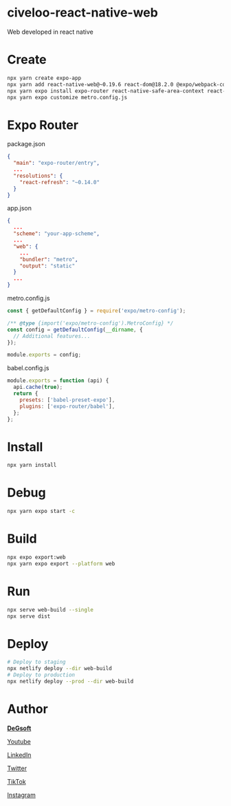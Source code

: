 # civeloo-react-native-web
Web developed in react native

# Create
```bash
npx yarn create expo-app
npx yarn add react-native-web@~0.19.6 react-dom@18.2.0 @expo/webpack-config
npx yarn expo install expo-router react-native-safe-area-context react-native-screens expo-linking expo-constants expo-status-bar react-native-gesture-handler
npx yarn expo customize metro.config.js
```

# Expo Router

package.json
```json
{
  "main": "expo-router/entry",
  ...
  "resolutions": {
    "react-refresh": "~0.14.0"
  }
}
```

app.json
```json
{
  ...
  "scheme": "your-app-scheme",
  ...
  "web": {
    ...
    "bundler": "metro",
    "output": "static"
  }
  ...
}
```

metro.config.js
```javascript
const { getDefaultConfig } = require('expo/metro-config');

/** @type {import('expo/metro-config').MetroConfig} */
const config = getDefaultConfig(__dirname, {
  // Additional features...
});

module.exports = config;
```

babel.config.js
```javascript
module.exports = function (api) {
  api.cache(true);
  return {
    presets: ['babel-preset-expo'],
    plugins: ['expo-router/babel'],
  };
};
```

# Install
```bash
npx yarn install
```
# Debug
```bash
npx yarn expo start -c
```
# Build
```bash
npx expo export:web
npx yarn expo export --platform web
```
# Run
```bash
npx serve web-build --single
npx serve dist
```
# Deploy
```bash
# Deploy to staging
npx netlify deploy --dir web-build
# Deploy to production
npx netlify deploy --prod --dir web-build

```
#
# Author 

[**DeGsoft**](https://github.com/DeGsoft)

[Youtube](https://www.youtube.com/@degsoft)

[LinkedIn](https://www.linkedin.com/in/diegoezequielguillen)

[Twitter](https://twitter.com/DeGsoft)

[TikTok](https://www.tiktok.com/@degsoft)

[Instagram](https://www.instagram.com/degsoft)